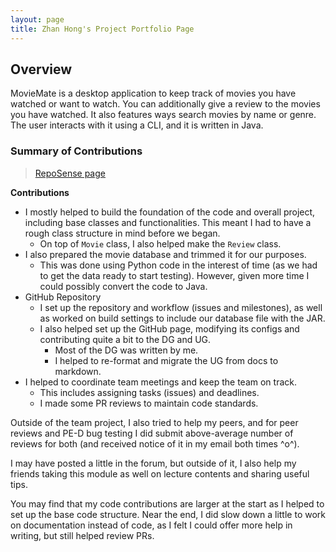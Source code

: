 ```yaml
---
layout: page
title: Zhan Hong's Project Portfolio Page
---
```


## Overview 

MovieMate is a desktop application to keep track of movies you have watched or want to watch.
You can additionally give a review to the movies you have watched. It also features ways search movies by name or genre.
The user interacts with it using a CLI, and it is written in Java.

### Summary of Contributions
> [RepoSense page](https://nus-cs2113-ay2223s2.github.io/tp-dashboard/?search=choongzhanhong&breakdown=true)

**Contributions**
- I mostly helped to build the foundation of the code and overall project, including base classes and functionalities. This meant I had to
have a rough class structure in mind before we began.
  - On top of `Movie` class, I also helped make the `Review` class.
- I also prepared the movie database and trimmed it for our purposes.
  - This was done using Python code in the interest of time (as we had to get the data ready to start testing). However,
  given more time I could possibly convert the code to Java.
- GitHub Repository
  - I set up the repository and workflow (issues and milestones), as well as worked on build settings to include our database file with the JAR.
  - I also helped set up the GitHub page, modifying its configs and contributing quite a bit to the DG and UG.
    - Most of the DG was written by me.
    - I helped to re-format and migrate the UG from docs to markdown.
- I helped to coordinate team meetings and keep the team on track.
  - This includes assigning tasks (issues) and deadlines.
  - I made some PR reviews to maintain code standards.

Outside of the team project, I also tried to help my peers, and for peer reviews and PE-D bug testing I did submit above-average
number of reviews for both (and received notice of it in my email both times ^o^).

I may have posted a little in the forum, but outside of it, I also help my friends taking this module as well on
lecture contents and sharing useful tips.

You may find that my code contributions are larger at the start as I helped to set up the base code structure.
Near the end, I did slow down a little to work on documentation instead of code, as I felt I could offer
more help in writing, but still helped review PRs.

